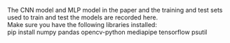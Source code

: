 The CNN model and MLP model in the paper and the training and test sets used to train and test the models are recorded here.  
Make sure you have the following libraries installed:  
pip install numpy pandas opencv-python mediapipe tensorflow psutil
